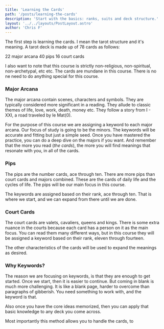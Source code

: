 ```yaml
---
title: 'Learning the Cards'
path: '/posts/learning-the-cards'
description: 'Start with the basics: ranks, suits and deck structure.'
layout: '../../layouts/PostLayout.astro'
author: 'Chris F'
---
```



The first step is learning the cards. I mean the tarot structure and it's meaning. A tarot deck is made up of 78 cards as follows:

22 major arcana
40 pips
16 court cards

I also want to note that this course is strictly non-religious, non-spiritual, non-archetypal, etc etc. The cards are mundane in this course. There is no ne need to do anything special for this course. 

### Major Arcana

The major arcana contain scenes, characters and symbols. They are typically considered more significant in a reading. They allude to classic themes of life, love, work, death, money etc. They follow a story from I - XXI, a road traveled by le Mat(0).

For the purpose of this course we are assigning a keyword to each major arcana. Our focus of study is going to be the minors. The keywords will be accurate and fitting but just a simple seed. Once you have mastered the practice, you can do a deep dive on the majors if you want. And remember that the more you read (_the cards_), the more you will find meanings that resonate with you, in all of the cards.

### Pips

The pips are the number cards, ace through ten. There are more pips than court cards and majors combined. These are the cards of daily life and the cycles of life. The pips will be our main focus in this course.

The keywords are assigned based on their rank, ace through ten. That is where we start, and we can expand from there until we are done.

### Court Cards

The court cards are valets, cavaliers, queens and kings. There is some extra nuance in the courts because each card has a person on it as the main focus. You can read them many different ways, but in this course they will be assigned a keyword based on their rank, eleven through fourteen.

The other characteristics of the cards will be used to expand the meanings as desired.

### Why Keywords?

The reason we are focusing on keywords, is that they are enough to get started. Once we start, then it is easier to continue. But coming in blank is much more challenging. It is like a blank page, harder to overcome than paragraphs of gibberish. You need something to work with, and the keyword is that.

Also once you have the core ideas memorized, then you can apply that basic knowledge to any deck you come across. 

Most importantly this method allows you to handle the cards, to 

